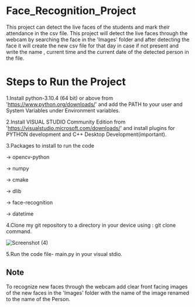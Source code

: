 # Face_Recognition_Project
This project can detect the live faces of the students and mark their attendance in the csv file.
This project will detect the live faces through the webcam by searching the face in the 'Images' folder and after detecting the face it will create the new csv file for that day in case if not present and write the name , current time and the current date of the detected person in the file.

# Steps to Run the Project
1.Install python-3.10.4 (64 bit) or above from 'https://www.python.org/downloads/' and add the PATH to your user and System Variables under Environment variables.

2.Install VISUAL STUDIO Community Edition from 'https://visualstudio.microsoft.com/downloads/' and install plugins for PYTHON development and C++ Desktop Development(important).

3.Packages to install to run the code

  -> opencv-python
  
  -> numpy
  
  -> cmake
  
  -> dlib
  
  -> face-recognition
  
  -> datetime
  
4.Clone my git repository to a directory in your device using : git clone command.

![Screenshot (4)](https://user-images.githubusercontent.com/87524185/170824495-3fed93a5-b6e3-4051-8cbb-6b98787212b3.png)


5.Run the code file- main.py in your visual stdio.

## Note
To recognize new faces through the webcam add clear front facing images of the new faces in the 'Images' folder with the name of the image renamed to the name of the Person.
